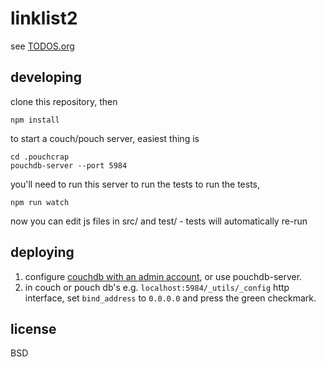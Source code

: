 # linklist2

see [TODOS.org](TODOS.org)

## developing

clone this repository, then

    npm install

to start a couch/pouch server, easiest thing is

    cd .pouchcrap
    pouchdb-server --port 5984


you'll need to run this server to run the tests
to run the tests,

    npm run watch

now you can edit js files in src/ and test/ - tests will automatically re-run

## deploying

1. configure [couchdb with an admin account](http://docs.couchdb.org/en/1.6.1/intro/security.html#authentication), or use pouchdb-server.
2. in couch or pouch db's e.g. `localhost:5984/_utils/_config` http interface, set `bind_address` to `0.0.0.0` and press the green checkmark.

## license

BSD
